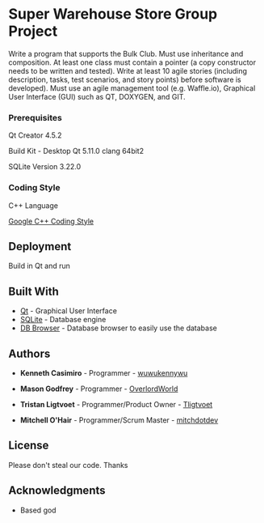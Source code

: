 # Super Warehouse Store Group Project

Write a program that supports the Bulk Club. Must use inheritance and composition. At least one class must contain a pointer (a copy constructor needs to be written and tested). Write at least 10 agile stories (including description, tasks, test scenarios, and story points) before software is developed). Must use an agile management tool (e.g. Waffle.io), Graphical User Interface (GUI) such as QT, DOXYGEN, and GIT.

### Prerequisites

Qt Creator 4.5.2

Build Kit - Desktop Qt 5.11.0 clang 64bit2

SQLite Version 3.22.0

### Coding Style

C++ Language

[Google C++ Coding Style](https://google.github.io/styleguide/cppguide.html)

## Deployment

Build in Qt and run

## Built With

* [Qt](https://www.qt.io) - Graphical User Interface
* [SQLite](https://www.sqlite.org/index.html) - Database engine
* [DB Browser](http://sqlitebrowser.org) - Database browser to easily use the database

## Authors

* **Kenneth Casimiro** - Programmer - [wuwukennywu](https://github.com/wuwukennywu)

* **Mason Godfrey** - Programmer - [OverlordWorld](https://github.com/OverworldLord)

* **Tristan Ligtvoet** - Programmer/Product Owner - [Tligtvoet](https://github.com/Tligtvoet)

* **Mitchell O'Hair** - Programmer/Scrum Master - [mitchdotdev](https://github.com/mitchdotdev)

## License

Please don't steal our code. Thanks

## Acknowledgments

* Based god
